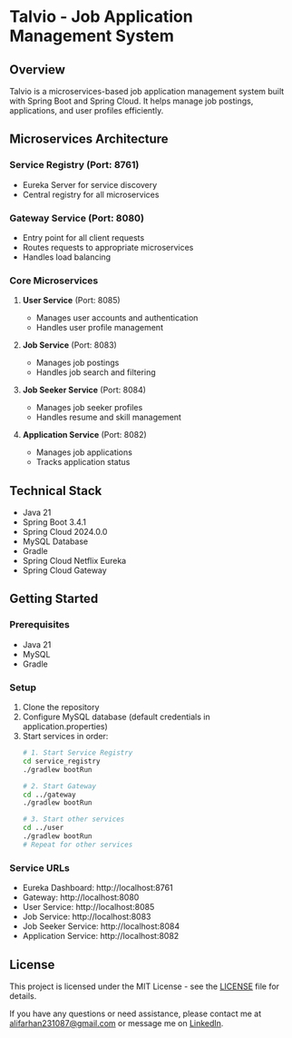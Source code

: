 # Talvio - Job Application Management System

## Overview
Talvio is a microservices-based job application management system built with Spring Boot and Spring Cloud. It helps manage job postings, applications, and user profiles efficiently.

## Microservices Architecture

### Service Registry (Port: 8761)
- Eureka Server for service discovery
- Central registry for all microservices

### Gateway Service (Port: 8080)
- Entry point for all client requests
- Routes requests to appropriate microservices
- Handles load balancing

### Core Microservices
1. **User Service** (Port: 8085)
   - Manages user accounts and authentication
   - Handles user profile management

2. **Job Service** (Port: 8083)
   - Manages job postings
   - Handles job search and filtering

3. **Job Seeker Service** (Port: 8084)
   - Manages job seeker profiles
   - Handles resume and skill management

4. **Application Service** (Port: 8082)
   - Manages job applications
   - Tracks application status

## Technical Stack
- Java 21
- Spring Boot 3.4.1
- Spring Cloud 2024.0.0
- MySQL Database
- Gradle
- Spring Cloud Netflix Eureka
- Spring Cloud Gateway

## Getting Started

### Prerequisites
- Java 21
- MySQL
- Gradle

### Setup
1. Clone the repository
2. Configure MySQL database (default credentials in application.properties)
3. Start services in order:
   ```bash
   # 1. Start Service Registry
   cd service_registry
   ./gradlew bootRun

   # 2. Start Gateway
   cd ../gateway
   ./gradlew bootRun

   # 3. Start other services
   cd ../user
   ./gradlew bootRun
   # Repeat for other services
   ```

### Service URLs
- Eureka Dashboard: http://localhost:8761
- Gateway: http://localhost:8080
- User Service: http://localhost:8085
- Job Service: http://localhost:8083
- Job Seeker Service: http://localhost:8084
- Application Service: http://localhost:8082


## License

This project is licensed under the MIT License - see the [LICENSE](LICENSE) file for details.

If you have any questions or need assistance, please contact me at [alifarhan231087@gmail.com](mailto:alifarhan231087@gmail.com) or message me on [LinkedIn](https://www.linkedin.com/in/olifarhaan/).
